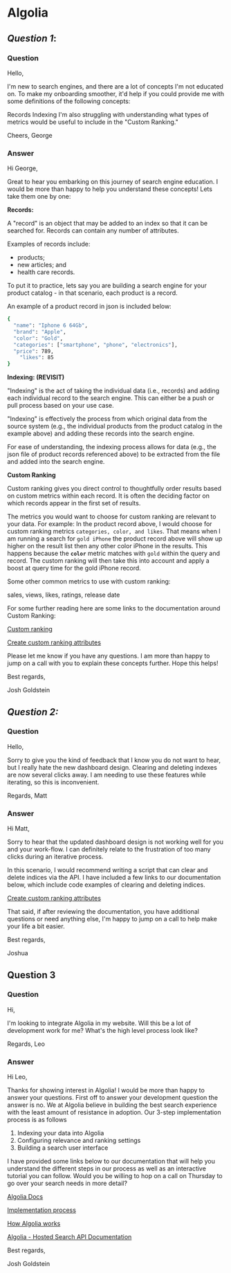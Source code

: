 # Algolia

## *Question 1*:

### Question

Hello,

I'm new to search engines, and there are a lot of concepts I'm not educated on. To make my onboarding smoother, it'd help if you could provide me with some definitions of the following concepts:

Records
Indexing
I'm also struggling with understanding what types of metrics would be useful to include in the "Custom Ranking."

Cheers, George

### Answer

Hi George,

Great to hear you embarking on this journey of search engine education.  I would be more than happy to help you understand these concepts!  Lets take them one by one:

**Records:**

A "record" is an object that may be added to an index so that it can be searched for. Records can contain any number of attributes. 

Examples of records include: 

- products;
- new articles; and
- health care records.

To put it to practice, lets say you are building a search engine for your product catalog - in that scenario, each product is a record. 

An example of a product record in json is included below: 

```bash
{
  "name": "Iphone 6 64Gb",
  "brand": "Apple",
  "color": "Gold",
  "categories": ["smartphone", "phone", "electronics"],
  "price": 789,
	"likes": 85
}
```

**Indexing: (REVISIT)**

"Indexing" is the act of taking the individual data (i.e., records) and adding each individual record to the search engine.  This can either be a push or pull process based on your use case. 

"Indexing" is effectively the process from which  original data from the source system (e.g., the individual products from the product catalog in the example above) and adding these records into the search engine. 

For ease of understanding, the indexing process allows for data (e.g., the json file of product records referenced above) to be extracted from the file and added into the search engine. 

**Custom Ranking**

Custom ranking gives you direct control to thoughtfully order results based on custom metrics within each record. It is often the deciding factor on which records appear in the first set of results. 

The metrics you would want to choose for custom ranking are relevant to your data.  For example: In the product record above, I would choose for custom ranking metrics `categories, color, and likes`.  That means when I am running a search for `gold iPhone` the product record above will show up higher on the result list then any other color iPhone in the results.  This happens because the **`color`** metric matches with `gold` within the query and record.  The custom ranking will then take this into account and apply a boost at query time for the gold iPhone record. 

Some other common metrics to use with custom ranking:

sales, views, likes, ratings, release date

For some further reading here are some links to the documentation around Custom Ranking:

[Custom ranking](https://www.algolia.com/doc/guides/managing-results/must-do/custom-ranking/)

[Create custom ranking attributes](https://www.algolia.com/doc/guides/managing-results/must-do/custom-ranking/how-to/configure-custom-ranking/)

Please let me know if you have any questions.  I am more than happy to jump on a call with you to explain these concepts further.  Hope this helps!

Best regards,

Josh Goldstein

## *Question 2:*

### Question

 Hello,

Sorry to give you the kind of feedback that I know you do not want to hear, but I really hate the new dashboard design. Clearing and deleting indexes are now several clicks away. I am needing to use these features while iterating, so this is inconvenient.

Regards, Matt

### Answer

Hi Matt,

Sorry to hear that the updated dashboard design is not working well for you and your work-flow. I can definitely relate to the frustration of too many clicks during an iterative process. 

In this scenario, I would recommend writing a script that can clear and delete indices via the API. I have included a few links to our documentation below, which include code examples of clearing and deleting indices. 

[Create custom ranking attributes](https://www.algolia.com/doc/guides/managing-results/must-do/custom-ranking/how-to/configure-custom-ranking/)

That said, if after reviewing the documentation, you have additional questions or need anything else, I'm happy to jump on a call to help make your life a bit easier. 

Best regards,

Joshua 

## Question 3

### Question

Hi,

I'm looking to integrate Algolia in my website. Will this be a lot of development work for me? What's the high level process look like?

Regards, Leo

### Answer

Hi Leo,

Thanks for showing interest in Algolia!  I would be more than happy to answer your questions.  First off to answer your development question the answer is no.  We at Algolia believe in building the best search experience with the least amount of resistance in adoption.  Our 3-step implementation process is as follows

1. Indexing your data into Algolia
2. Configuring relevance and ranking settings
3. Building a search user interface

I have provided some links below to our documentation that will help you understand the different steps in our process as well as an interactive tutorial you can follow.  Would you be willing to hop on a call on Thursday to go over your search needs in more detail?

[Algolia Docs](https://www.algolia.com/doc/)

[Implementation process](https://www.algolia.com/doc/guides/getting-started/how-algolia-works/in-depth/implementation-process/)

[How Algolia works](https://www.algolia.com/doc/guides/getting-started/how-algolia-works/)

[Algolia - Hosted Search API Documentation](https://www.algolia.com/doc/onboarding/#/pick-dataset)

Best regards,

Josh Goldstein